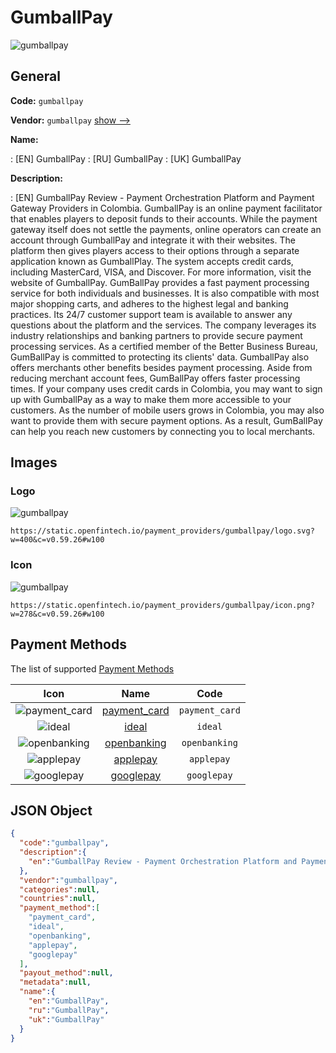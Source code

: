 
# GumballPay 
![gumballpay](https://static.openfintech.io/payment_providers/gumballpay/logo.svg?w=400&c=v0.59.26#w100)  

## General 
 
**Code:** `gumballpay` 
 
**Vendor:** `gumballpay` [show -->](/vendors/gumballpay/) 
 
**Name:** 
 
:	[EN] GumballPay 
:	[RU] GumballPay 
:	[UK] GumballPay 
 
**Description:** 
 
: [EN] GumballPay Review - Payment Orchestration Platform and Payment Gateway Providers in Colombia. GumballPay is an online payment facilitator that enables players to deposit funds to their accounts. While the payment gateway itself does not settle the payments, online operators can create an account through GumballPay and integrate it with their websites. The platform then gives players access to their options through a separate application known as GumballPlay. The system accepts credit cards, including MasterCard, VISA, and Discover. For more information, visit the website of GumballPay. GumBallPay provides a fast payment processing service for both individuals and businesses. It is also compatible with most major shopping carts, and adheres to the highest legal and banking practices. Its 24/7 customer support team is available to answer any questions about the platform and the services. The company leverages its industry relationships and banking partners to provide secure payment processing services. As a certified member of the Better Business Bureau, GumBallPay is committed to protecting its clients' data. GumballPay also offers merchants other benefits besides payment processing. Aside from reducing merchant account fees, GumBallPay offers faster processing times. If your company uses credit cards in Colombia, you may want to sign up with GumballPay as a way to make them more accessible to your customers. As the number of mobile users grows in Colombia, you may also want to provide them with secure payment options. As a result, GumBallPay can help you reach new customers by connecting you to local merchants. 
 

## Images 

### Logo 
 
![gumballpay](https://static.openfintech.io/payment_providers/gumballpay/logo.svg?w=400&c=v0.59.26#w100)  

```
https://static.openfintech.io/payment_providers/gumballpay/logo.svg?w=400&c=v0.59.26#w100
```  

### Icon 
 
![gumballpay](https://static.openfintech.io/payment_providers/gumballpay/icon.png?w=278&c=v0.59.26#w100)  

```
https://static.openfintech.io/payment_providers/gumballpay/icon.png?w=278&c=v0.59.26#w100
```  

## Payment Methods 
 
The list of supported [Payment Methods](/payment-methods/) 

|Icon|Name|Code| 
|:---:|:---:|:---:| 
|![payment_card](https://static.openfintech.io/payment_methods/payment_card/icon.svg?w=278&c=v0.59.26#w100) |[payment_card](/payment-methods/payment_card/)|`payment_card`| 
|![ideal](https://static.openfintech.io/payment_methods/ideal/icon.svg?w=278&c=v0.59.26#w100) |[ideal](/payment-methods/ideal/)|`ideal`| 
|![openbanking](https://static.openfintech.io/payment_methods/openbanking/icon.svg?w=278&c=v0.59.26#w100) |[openbanking](/payment-methods/openbanking/)|`openbanking`| 
|![applepay](https://static.openfintech.io/payment_methods/applepay/icon.svg?w=278&c=v0.59.26#w100) |[applepay](/payment-methods/applepay/)|`applepay`| 
|![googlepay](https://static.openfintech.io/payment_methods/googlepay/icon.svg?w=278&c=v0.59.26#w100) |[googlepay](/payment-methods/googlepay/)|`googlepay`| 
 

## JSON Object 

```json
{
  "code":"gumballpay",
  "description":{
    "en":"GumballPay Review - Payment Orchestration Platform and Payment Gateway Providers in Colombia. GumballPay is an online payment facilitator that enables players to deposit funds to their accounts. While the payment gateway itself does not settle the payments, online operators can create an account through GumballPay and integrate it with their websites. The platform then gives players access to their options through a separate application known as GumballPlay. The system accepts credit cards, including MasterCard, VISA, and Discover. For more information, visit the website of GumballPay. GumBallPay provides a fast payment processing service for both individuals and businesses. It is also compatible with most major shopping carts, and adheres to the highest legal and banking practices. Its 24\/7 customer support team is available to answer any questions about the platform and the services. The company leverages its industry relationships and banking partners to provide secure payment processing services. As a certified member of the Better Business Bureau, GumBallPay is committed to protecting its clients' data. GumballPay also offers merchants other benefits besides payment processing. Aside from reducing merchant account fees, GumBallPay offers faster processing times. If your company uses credit cards in Colombia, you may want to sign up with GumballPay as a way to make them more accessible to your customers. As the number of mobile users grows in Colombia, you may also want to provide them with secure payment options. As a result, GumBallPay can help you reach new customers by connecting you to local merchants."
  },
  "vendor":"gumballpay",
  "categories":null,
  "countries":null,
  "payment_method":[
    "payment_card",
    "ideal",
    "openbanking",
    "applepay",
    "googlepay"
  ],
  "payout_method":null,
  "metadata":null,
  "name":{
    "en":"GumballPay",
    "ru":"GumballPay",
    "uk":"GumballPay"
  }
}
```  
